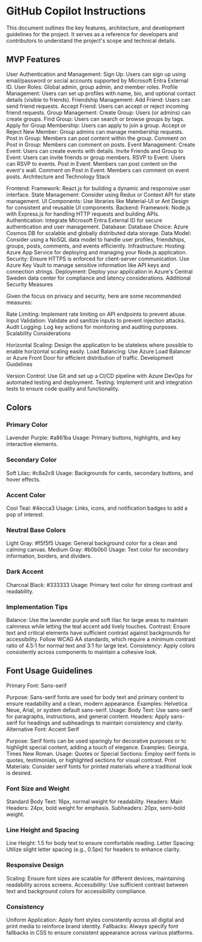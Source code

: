 # GitHub Copilot Instructions
 
This document outlines the key features, architecture, and development guidelines for the project. It serves as a reference for developers and contributors to understand the project's scope and technical details.
 
## MVP Features
 
User Authentication and Management:
Sign Up: Users can sign up using email/password or social accounts supported by Microsoft Entra External ID.
User Roles: Global admin, group admin, and member roles.
Profile Management: Users can set up profiles with name, bio, and optional contact details (visible to friends).
Friendship Management:
Add Friend: Users can send friend requests.
Accept Friend: Users can accept or reject incoming friend requests.
Group Management:
Create Group: Users (or admins) can create groups.
Find Group: Users can search or browse groups by tags.
Apply for Group Membership: Users can apply to join a group.
Accept or Reject New Member: Group admins can manage membership requests.
Post in Group: Members can post content within the group.
Comment on Post in Group: Members can comment on posts.
Event Management:
Create Event: Users can create events with details.
Invite Friends and Group to Event: Users can invite friends or group members.
RSVP to Event: Users can RSVP to events.
Post in Event: Members can post content on the event's wall.
Comment on Post in Event: Members can comment on event posts.
Architecture and Technology Stack
 

Frontend:
Framework: React.js for building a dynamic and responsive user interface.
State Management: Consider using Redux or Context API for state management.
UI Components: Use libraries like Material-UI or Ant Design for consistent and reusable UI components.
Backend:
Framework: Node.js with Express.js for handling HTTP requests and building APIs.
Authentication: Integrate Microsoft Entra External ID for secure authentication and user management.
Database:
Database Choice: Azure Cosmos DB for scalable and globally distributed data storage.
Data Model: Consider using a NoSQL data model to handle user profiles, friendships, groups, posts, comments, and events efficiently.
Infrastructure:
Hosting: Azure App Service for deploying and managing your Node.js application.
Security: Ensure HTTPS is enforced for client-server communication. Use Azure Key Vault to manage sensitive information like API keys and connection strings.
Deployment:
Deploy your application in Azure's Central Sweden data center for compliance and latency considerations.
Additional Security Measures
 
Given the focus on privacy and security, here are some recommended measures:

Rate Limiting: Implement rate limiting on API endpoints to prevent abuse.
Input Validation: Validate and sanitize inputs to prevent injection attacks.
Audit Logging: Log key actions for monitoring and auditing purposes.
Scalability Considerations
 

Horizontal Scaling: Design the application to be stateless where possible to enable horizontal scaling easily.
Load Balancing: Use Azure Load Balancer or Azure Front Door for efficient distribution of traffic.
Development Guidelines
 

Version Control: Use Git and set up a CI/CD pipeline with Azure DevOps for automated testing and deployment.
Testing: Implement unit and integration tests to ensure code quality and functionality.

## Colors

### Primary Color
Lavender Purple: #a861ba
Usage: Primary buttons, highlights, and key interactive elements.
### Secondary Color
Soft Lilac: #c8a2c8
Usage: Backgrounds for cards, secondary buttons, and hover effects.
### Accent Color
Cool Teal: #4ecca3
Usage: Links, icons, and notification badges to add a pop of interest.
### Neutral Base Colors
Light Gray: #f5f5f5
Usage: General background color for a clean and calming canvas.
Medium Gray: #b0b0b0
Usage: Text color for secondary information, borders, and dividers.
### Dark Accent
Charcoal Black: #333333
Usage: Primary text color for strong contrast and readability.
### Implementation Tips
 
Balance: Use the lavender purple and soft lilac for large areas to maintain calmness while letting the teal accent add lively touches.
Contrast: Ensure text and critical elements have sufficient contrast against backgrounds for accessibility. Follow WCAG AA standards, which require a minimum contrast ratio of 4.5:1 for normal text and 3:1 for large text.
Consistency: Apply colors consistently across components to maintain a cohesive look.

## Font Usage Guidelines
 

Primary Font: Sans-serif
 

Purpose: Sans-serif fonts are used for body text and primary content to ensure readability and a clean, modern appearance.
Examples: Helvetica Neue, Arial, or system default sans-serif.
Usage:
Body Text: Use sans-serif for paragraphs, instructions, and general content.
Headers: Apply sans-serif for headings and subheadings to maintain consistency and clarity.
Alternative Font: Accent Serif
 

Purpose: Serif fonts can be used sparingly for decorative purposes or to highlight special content, adding a touch of elegance.
Examples: Georgia, Times New Roman.
Usage:
Quotes or Special Sections: Employ serif fonts in quotes, testimonials, or highlighted sections for visual contrast.
Print Materials: Consider serif fonts for printed materials where a traditional look is desired.
### Font Size and Weight
 

Standard Body Text: 16px, normal weight for readability.
Headers:
Main Headers: 24px, bold weight for emphasis.
Subheaders: 20px, semi-bold weight.
### Line Height and Spacing
 

Line Height: 1.5 for body text to ensure comfortable reading.
Letter Spacing: Utilize slight letter spacing (e.g., 0.5px) for headers to enhance clarity.
### Responsive Design
 

Scaling: Ensure font sizes are scalable for different devices, maintaining readability across screens.
Accessibility: Use sufficient contrast between text and background colors for accessibility compliance.
### Consistency
 

Uniform Application: Apply font styles consistently across all digital and print media to reinforce brand identity.
Fallbacks: Always specify font fallbacks in CSS to ensure consistent appearance across various platforms.
